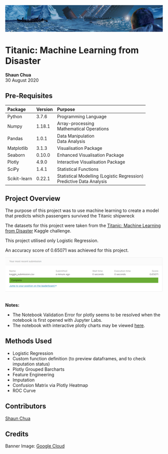 <img src='./images/titanic_banner.jpg'>

# Titanic: Machine Learning from Disaster
**Shaun Chua**
<br> 30 August 2020

## Pre-Requisites
| Package      | Version | Purpose                                                                  |
|:------------ |---------|:-------------------------------------------------------------------------|
| Python       | 3.7.6   | Programming Language                                                     |
| Numpy        | 1.18.1  | Array-processing <br> Mathematical Operations                            |
| Pandas       | 1.0.1   | Data Manipulation <br> Data Analysis                                     |
| Matplotlib   | 3.1.3   | Visualisation Package                                                    |
| Seaborn      | 0.10.0  | Enhanced Visualisation Package                                           |
| Plotly       | 4.9.0   | Interactive Visualisation Package                                        |
| SciPy        | 1.4.1   | Statistical Functions                                                    |
| Scikit-learn | 0.22.1  | Statistical Modelling (Logistic Regression) <br> Predictive Data Analysis|

## Project Overview
The purpose of this project was to use machine learning to create a model that predicts which passengers survived the Titanic shipwreck

The datasets for this project were taken from the <a href='https://www.kaggle.com/c/titanic/data'>Titanic: Machine Learning from Disaster</a> Kaggle challenge.

This project utilised only Logistic Regression.

An accuracy score of 0.65071 was achieved for this project.

<img src='./images/kaggle_score.PNG'>

<br> **Notes:**
* The Notebook Validation Error for plotly seems to be resolved when the notebook is first opened with Jupyter Labs.
* The notebook with interactive plotly charts may be viewed [here](https://nbviewer.jupyter.org/github/shaunchua94/Projects/blob/master/2.%20Logistic%20Regression/01%20Titanic%20Machine%20Learning%20from%20Disaster/01%20Titanic%20Machine%20Learning%20from%20Disaster.ipynb).

## Methods Used
* Logistic Regression
* Custom function definition (to preview dataframes, and to check imputation status)
* Plotly Grouped Barcharts
* Feature Engineering
* Imputation
* Confusion Matrix via Plotly Heatmap
* ROC Curve

## Contributors
[Shaun Chua](https://github.com/shaunchua94)

## Credits
Banner Image: <a href='https://storage.googleapis.com/kaggle-competitions/kaggle/5407/media/housesbanner.png'>Google Cloud</a>

